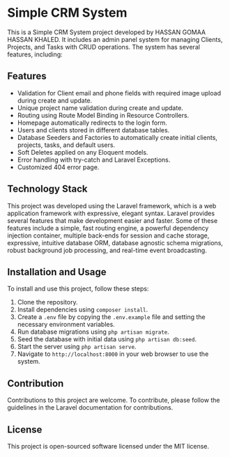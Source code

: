 # Simple CRM System

This is a Simple CRM System project developed by HASSAN GOMAA HASSAN KHALED. It includes an admin panel system for managing Clients, Projects, and Tasks with CRUD operations. The system has several features, including:

## Features

- Validation for Client email and phone fields with required image upload during create and update.
- Unique project name validation during create and update.
- Routing using Route Model Binding in Resource Controllers.
- Homepage automatically redirects to the login form.
- Users and clients stored in different database tables.
- Database Seeders and Factories to automatically create initial clients, projects, tasks, and default users.
- Soft Deletes applied on any Eloquent models.
- Error handling with try-catch and Laravel Exceptions.
- Customized 404 error page.

## Technology Stack

This project was developed using the Laravel framework, which is a web application framework with expressive, elegant syntax. Laravel provides several features that make development easier and faster. Some of these features include a simple, fast routing engine, a powerful dependency injection container, multiple back-ends for session and cache storage, expressive, intuitive database ORM, database agnostic schema migrations, robust background job processing, and real-time event broadcasting.

## Installation and Usage

To install and use this project, follow these steps:

1. Clone the repository.
2. Install dependencies using `composer install`.
3. Create a `.env` file by copying the `.env.example` file and setting the necessary environment variables.
4. Run database migrations using `php artisan migrate`.
5. Seed the database with initial data using `php artisan db:seed`.
6. Start the server using `php artisan serve`.
7. Navigate to `http://localhost:8000` in your web browser to use the system.

## Contribution

Contributions to this project are welcome. To contribute, please follow the guidelines in the Laravel documentation for contributions.

## License

This project is open-sourced software licensed under the MIT license.
